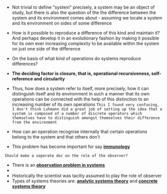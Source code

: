 - Not trivial to define "system" precisely, a system may be an object of study, but there is also the question of the the difference between the system and its environment comes about - assuming we locate a system and its environment on sides of some difference 
- How is it possible to reproduce a difference of this kind and maintain it? And perhaps develop it in an evolutionary fashion by making it possible for its own ever increasing complexity to be available within the system on just one side of the difference 
- On the basis of what kind of operations do systems reproduce differences?
- **The deciding factor is closure, that is, operational recursiveness, self-reference and circularity**


- Thus, how does a system refer to itself, more precisely, how it can distinguish itself and its environment in such a manner that its own operations can be connected with the help of this distinction to an  increasing number of its own operations 
`This I found very confusing, I don't think Luhmann did a great job of setting up the idea that a system is composed of a number of discrete operators which themselves have to distinguish amongst themselves their difference from the environment  `

- How can an operation recognise internally that certain operations belong to the system and that others don't 
- This problem has become important for say **[immunology](../notes/immunology)** 

`Should make a seperate doc on the role of the observer?`
- There is an **[observation problem in systems](../notes/observation_problem_in_systems)**
-
- Historically the scientist was tacitly assumed to play the role of observer 
- Types of systems theories are: **[analytic systems theory](../notes/analytic_systems_theory)** and **[concrete systems theory](../notes/concrete_systems_theory)**